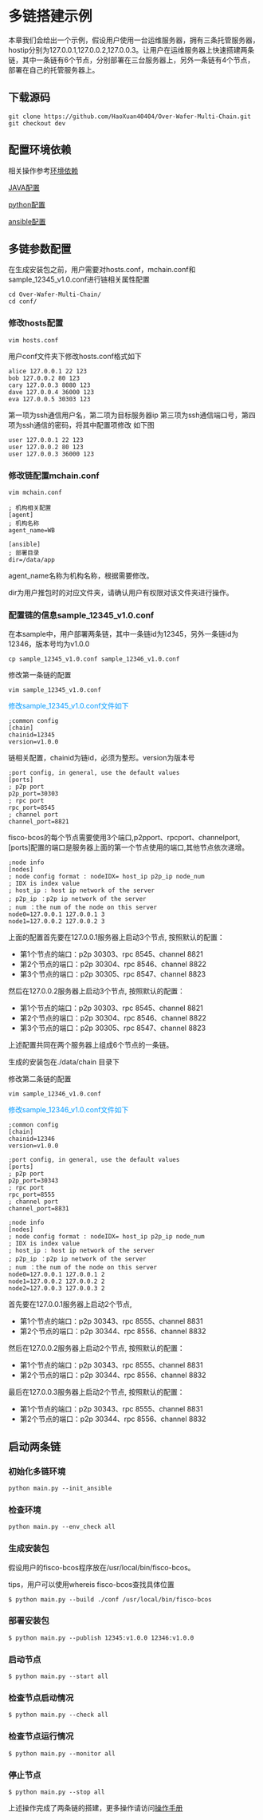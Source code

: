 # 多链搭建示例
本章我们会给出一个示例，假设用户使用一台运维服务器，拥有三条托管服务器，hostip分别为127.0.0.1,127.0.0.2,127.0.0.3。让用户在运维服务器上快速搭建两条链，其中一条链有6个节点，分别部署在三台服务器上，另外一条链有4个节点，部署在自己的托管服务器上。



## 下载源码
```
git clone https://github.com/HaoXuan40404/Over-Wafer-Multi-Chain.git
git checkout dev
```

## 配置环境依赖

相关操作参考[环境依赖](https://fisco-bcos-documentation.readthedocs.io/zh_CN/feature-multichain/docs/mulchain/envcheck.html)

[JAVA配置](https://fisco-bcos-documentation.readthedocs.io/zh_CN/feature-multichain/docs/mulchain/javacheck.html)

[python配置](https://fisco-bcos-documentation.readthedocs.io/zh_CN/feature-multichain/docs/mulchain/pythoncheck.html)

[ansible配置](https://fisco-bcos-documentation.readthedocs.io/zh_CN/feature-multichain/docs/mulchain/ansiblecheck.html)

## 多链参数配置
在生成安装包之前，用户需要对hosts.conf，mchain.conf和sample_12345_v1.0.conf进行链相关属性配置
```
cd Over-Wafer-Multi-Chain/
cd conf/
```
### 修改hosts配置
```
vim hosts.conf
```

用户conf文件夹下修改hosts.conf格式如下
```
alice 127.0.0.1 22 123
bob 127.0.0.2 80 123
cary 127.0.0.3 8080 123
dave 127.0.0.4 36000 123
eva 127.0.0.5 30303 123
```
第一项为ssh通信用户名，第二项为目标服务器ip 第三项为ssh通信端口号，第四项为ssh通信的密码，将其中配置项修改 如下图
```
user 127.0.0.1 22 123
user 127.0.0.2 80 123
user 127.0.0.3 36000 123
```

### 修改链配置mchain.conf
```
vim mchain.conf
```

```
; 机构相关配置
[agent]
; 机构名称
agent_name=WB

[ansible]
; 部署目录
dir=/data/app
```
agent_name名称为机构名称，根据需要修改。

dir为用户推包时的对应文件夹，请确认用户有权限对该文件夹进行操作。

### 配置链的信息sample_12345_v1.0.conf
在本sample中，用户部署两条链，其中一条链id为12345，另外一条链id为12346，版本号均为v1.0.0
```
cp sample_12345_v1.0.conf sample_12346_v1.0.conf
```
修改第一条链的配置
```
vim sample_12345_v1.0.conf
```
<font color="#0099ff">修改sample_12345_v1.0.conf文件如下</font>
```
;common config
[chain]
chainid=12345
version=v1.0.0
```
链相关配置，chainid为链id，必须为整形。version为版本号
```
;port config, in general, use the default values
[ports]
; p2p port
p2p_port=30303
; rpc port
rpc_port=8545
; channel port
channel_port=8821
```
fisco-bcos的每个节点需要使用3个端口,p2pport、rpcport、channelport, [ports]配置的端口是服务器上面的第一个节点使用的端口,其他节点依次递增。
```
;node info
[nodes]
; node config format : nodeIDX= host_ip p2p_ip node_num
; IDX is index value
; host_ip : host ip network of the server
; p2p_ip ：p2p ip network of the server
; num ：the num of the node on this server
node0=127.0.0.1 127.0.0.1 3
node1=127.0.0.2 127.0.0.2 3
```

上面的配置首先要在127.0.0.1服务器上启动3个节点, 按照默认的配置：

* 第1个节点的端口：p2p 30303、rpc 8545、channel 8821
* 第2个节点的端口：p2p 30304、rpc 8546、channel 8822
* 第3个节点的端口：p2p 30305、rpc 8547、channel 8823
  
然后在127.0.0.2服务器上启动3个节点, 按照默认的配置：

* 第1个节点的端口：p2p 30303、rpc 8545、channel 8821
* 第2个节点的端口：p2p 30304、rpc 8546、channel 8822
* 第3个节点的端口：p2p 30305、rpc 8547、channel 8823
  
上述配置共同在两个服务器上组成6个节点的一条链。

生成的安装包在./data/chain 目录下

修改第二条链的配置
```
vim sample_12346_v1.0.conf
```
<font color="#0099ff">修改sample_12346_v1.0.conf文件如下</font>

```
;common config
[chain]
chainid=12346
version=v1.0.0

;port config, in general, use the default values
[ports]
; p2p port
p2p_port=30343
; rpc port
rpc_port=8555
; channel port
channel_port=8831

;node info
[nodes]
; node config format : nodeIDX= host_ip p2p_ip node_num
; IDX is index value
; host_ip : host ip network of the server
; p2p_ip ：p2p ip network of the server
; num ：the num of the node on this server
node0=127.0.0.1 127.0.0.1 2
node1=127.0.0.2 127.0.0.2 2
node2=127.0.0.3 127.0.0.3 2
```

首先要在127.0.0.1服务器上启动2个节点, 

* 第1个节点的端口：p2p 30343、rpc 8555、channel 8831
* 第2个节点的端口：p2p 30344、rpc 8556、channel 8832
  
然后在127.0.0.2服务器上启动2个节点, 按照默认的配置：

* 第1个节点的端口：p2p 30343、rpc 8555、channel 8831
* 第2个节点的端口：p2p 30344、rpc 8556、channel 8832
  
最后在127.0.0.3服务器上启动2个节点, 按照默认的配置：

* 第1个节点的端口：p2p 30343、rpc 8555、channel 8831
* 第2个节点的端口：p2p 30344、rpc 8556、channel 8832

## 启动两条链

### 初始化多链环境
```
python main.py --init_ansible
```
### 检查环境
```
python main.py --env_check all
```
### 生成安装包
假设用户的fisco-bcos程序放在/usr/local/bin/fisco-bcos。

tips，用户可以使用whereis fisco-bcos查找具体位置
```
$ python main.py --build ./conf /usr/local/bin/fisco-bcos
```
### 部署安装包
```
$ python main.py --publish 12345:v1.0.0 12346:v1.0.0
```
### 启动节点
```
$ python main.py --start all
```
### 检查节点启动情况
```
$ python main.py --check all
```
### 检查节点运行情况
```
$ python main.py --monitor all
```
### 停止节点
```
$ python main.py --stop all
```
上述操作完成了两条链的搭建，更多操作请访问[操作手册](https://fisco-bcos-documentation.readthedocs.io/zh_CN/feature-multichain/docs/mulchain/operator.html)
